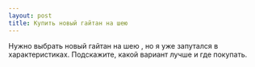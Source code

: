 ```yaml
---
layout: post 
title: Купить новый гайтан на шею 
--- 
```

Нужно выбрать новый гайтан на шею , но я уже запутался в характеристиках. Подскажите, какой вариант лучше и где покупать.
